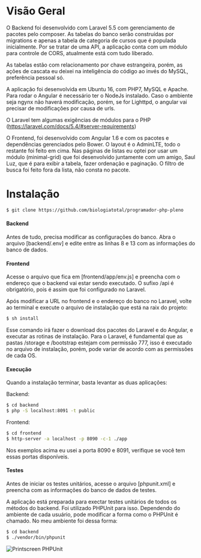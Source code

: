 # Visão Geral
O Backend foi desenvolvido com Laravel 5.5 com gerenciamento de pacotes pelo composer.
As tabelas do banco serão construídas por migrations e apenas a tabela de categoria de cursos que é populada inicialmente.
Por se tratar de uma API, a aplicação conta com um módulo para controle de CORS, atualmente está com tudo liberado.

As tabelas estão com relacionamento por chave estrangeira, porém, as ações de cascata eu deixei na inteligência do código ao invés do MySQL, preferência pessoal só.

A aplicação foi desenvolvida em Ubuntu 16, com PHP7, MySQL e Apache.
Para rodar o Angular é necessário ter o NodeJs instalado. 
Caso o ambiente seja ngynx não haverá modificação, porém, se for Lighttpd, o angular vai precisar de modificações por causa de urls.

O Laravel tem algumas exigências de módulos para o PHP (https://laravel.com/docs/5.4/#server-requirements)

O Frontend, foi desenvolvido com Angular 1.6 e com os pacotes e dependências gerenciados pelo Bower.
O layout é o AdminLTE, todo o restante foi feito em cima. Nas páginas de listas eu optei por usar um módulo (minimal-grid) que foi desenvolvido juntamente com um amigo, Saul Luz, que é para exibir a tabela, fazer ordenação e paginação. O filtro de busca foi feito fora da lista, não consta no pacote.

# Instalação

```sh
$ git clone https://github.com/biologiatotal/programador-php-pleno
```

#### Backend
Antes de tudo, precisa modificar as configurações do banco.
Abra o arquivo [backend/.env] e edite entre as linhas 8 e 13 com as informações do banco de dados.

#### Frontend
Acesse o arquivo que fica em [frontend/app/env.js] e preencha com o endereço que o backend vai estar sendo executado. O sufixo /api é obrigatório, pois é assim que foi configurado no Laravel.

Após modificar a URL no frontend e o endereço do banco no Laravel, volte ao terminal e execute o arquivo de instalação que está na raix do projeto:

```sh
$ sh install
```

Esse comando irá fazer o download dos pacotes do Laravel e do Angular, e executar as rotinas de instalação.
Para o Laravel, é fundamental que as pastas /storage e /bootstrap estejam com permissão 777, isso é executado no arquivo de instalação, porém, pode variar de acordo com as permissões de cada OS.

#### Execução

Quando a instalação terminar, basta levantar as duas aplicações:

Backend:
```sh
$ cd backend
$ php -S localhost:8091 -t public
```

Frontend:
```sh
$ cd frontend
$ http-server -a localhost -p 8090 -c-1 ./app
```

Nos exemplos acima eu usei a porta 8090 e 8091, verifique se você tem essas portas disponíveis.

#### Testes

Antes de iniciar os testes unitários, acesse o arquivo [phpunit.xml] e preencha com as informações do banco de dados de testes.

A aplicação está preparada para exectar testes unitários de todos os métodos do backend.
Foi utilizado PHPUnit para isso.
Dependendo do ambiente de cada usuário, pode modificar a forma como o PHPUnit é chamado.
No meu ambiente foi dessa forma:

```sh
$ cd backend
$ ./vendor/bin/phpunit
```

![Printscreen PHPUnit](http://kafee.com.br/biologiatotal_print_phpunit.png)
